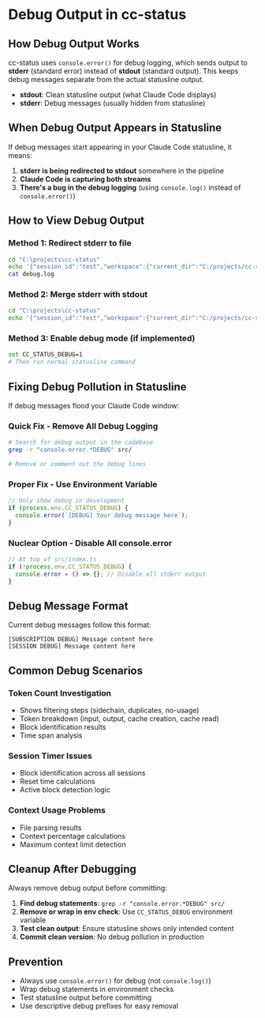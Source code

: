 # Debug Output in cc-status

## How Debug Output Works

cc-status uses `console.error()` for debug logging, which sends output to **stderr** (standard error) instead of **stdout** (standard output). This keeps debug messages separate from the actual statusline output.

- **stdout**: Clean statusline output (what Claude Code displays)
- **stderr**: Debug messages (usually hidden from statusline)

## When Debug Output Appears in Statusline

If debug messages start appearing in your Claude Code statusline, it means:

1. **stderr is being redirected to stdout** somewhere in the pipeline
2. **Claude Code is capturing both streams**
3. **There's a bug in the debug logging** (using `console.log()` instead of `console.error()`)

## How to View Debug Output

### Method 1: Redirect stderr to file
```bash
cd "C:\projects\cc-status"
echo '{"session_id":"test","workspace":{"current_dir":"C:/projects/cc-status","project_dir":"C:/projects/cc-status"},"model":{"id":"claude-3-5-sonnet","display_name":"Claude"}}' | ./dist/index.js 2> debug.log
cat debug.log
```

### Method 2: Merge stderr with stdout
```bash
cd "C:\projects\cc-status"
echo '{"session_id":"test","workspace":{"current_dir":"C:/projects/cc-status","project_dir":"C:/projects/cc-status"},"model":{"id":"claude-3-5-sonnet","display_name":"Claude"}}' | ./dist/index.js 2>&1
```

### Method 3: Enable debug mode (if implemented)
```bash
set CC_STATUS_DEBUG=1
# Then run normal statusline command
```

## Fixing Debug Pollution in Statusline

If debug messages flood your Claude Code window:

### Quick Fix - Remove All Debug Logging
```bash
# Search for debug output in the codebase
grep -r "console.error.*DEBUG" src/

# Remove or comment out the debug lines
```

### Proper Fix - Use Environment Variable
```typescript
// Only show debug in development
if (process.env.CC_STATUS_DEBUG) {
  console.error(`[DEBUG] Your debug message here`);
}
```

### Nuclear Option - Disable All console.error
```typescript
// At top of src/index.ts
if (!process.env.CC_STATUS_DEBUG) {
  console.error = () => {}; // Disable all stderr output
}
```

## Debug Message Format

Current debug messages follow this format:
```
[SUBSCRIPTION DEBUG] Message content here
[SESSION DEBUG] Message content here
```

## Common Debug Scenarios

### Token Count Investigation
- Shows filtering steps (sidechain, duplicates, no-usage)
- Token breakdown (input, output, cache creation, cache read)
- Block identification results
- Time span analysis

### Session Timer Issues
- Block identification across all sessions
- Reset time calculations
- Active block detection logic

### Context Usage Problems
- File parsing results
- Context percentage calculations
- Maximum context limit detection

## Cleanup After Debugging

Always remove debug output before committing:

1. **Find debug statements**: `grep -r "console.error.*DEBUG" src/`
2. **Remove or wrap in env check**: Use `CC_STATUS_DEBUG` environment variable
3. **Test clean output**: Ensure statusline shows only intended content
4. **Commit clean version**: No debug pollution in production

## Prevention

- Always use `console.error()` for debug (not `console.log()`)
- Wrap debug statements in environment checks
- Test statusline output before committing
- Use descriptive debug prefixes for easy removal
